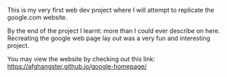 This is my very first web dev project where I will attempt to replicate the google.com website.

By the end of the project I learnt:
more than I could ever describe on here. Recreating the google web page lay out was a very fun and interesting project.

You may view the website by checking out this link: https://afghangster.github.io/google-homepage/

